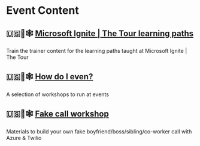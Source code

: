 # Event Content

## 🇺🇸🧠🕸 [Microsoft Ignite | The Tour learning paths](https://github.com/microsoft/ignite-learning-paths-training)

Train the trainer content for the learning paths taught at Microsoft Ignite | The Tour

## 🇺🇸🧠🕸 [How do I even?](https://www.howdoieven.dev)

A selection of workshops to run at events

## 🇺🇸🧠🕸 [Fake call workshop](https://github.com/ChloeCodesThings/FakeCallWorkshop)

Materials to build your own fake boyfriend/boss/sibling/co-worker call with Azure & Twilio
